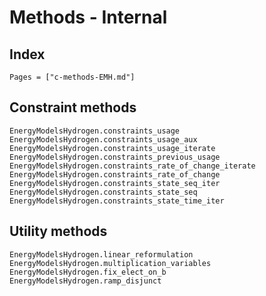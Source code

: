 # Methods - Internal

## Index

```@index
Pages = ["c-methods-EMH.md"]
```

## Constraint methods

```@docs
EnergyModelsHydrogen.constraints_usage
EnergyModelsHydrogen.constraints_usage_aux
EnergyModelsHydrogen.constraints_usage_iterate
EnergyModelsHydrogen.constraints_previous_usage
EnergyModelsHydrogen.constraints_rate_of_change_iterate
EnergyModelsHydrogen.constraints_rate_of_change
EnergyModelsHydrogen.constraints_state_seq_iter
EnergyModelsHydrogen.constraints_state_seq
EnergyModelsHydrogen.constraints_state_time_iter
```

## Utility methods

```@docs
EnergyModelsHydrogen.linear_reformulation
EnergyModelsHydrogen.multiplication_variables
EnergyModelsHydrogen.fix_elect_on_b
EnergyModelsHydrogen.ramp_disjunct
```
